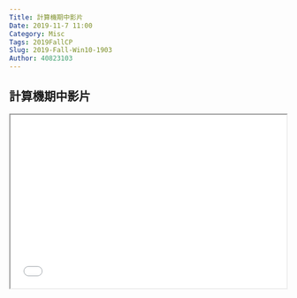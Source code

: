 ```yaml
---
Title: 計算機期中影片
Date: 2019-11-7 11:00
Category: Misc
Tags: 2019FallCP
Slug: 2019-Fall-Win10-1903
Author: 40823103
---
```

計算機期中影片
---
<iframe width="500" height="314" src="//www.youtube.com/embed/HEbnDpUFLCo" allowfullscreen="allowfullscreen"></iframe>